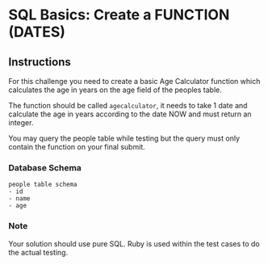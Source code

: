 # SQL Basics: Create a FUNCTION (DATES)


## Instructions

For this challenge you need to create a basic Age Calculator function which 
calculates the age in years on the age field of the peoples table.

The function should be called `agecalculator`, it needs to take 1 date and 
calculate the age in years according to the date NOW and must return an 
integer.

You may query the people table while testing but the query must only contain 
the function on your final submit.


### Database Schema

```
people table schema
- id
- name
- age
```


### Note

Your solution should use pure SQL. Ruby is used within the test cases to do the 
actual testing.